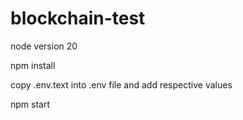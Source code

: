 # blockchain-test

node version 20

npm install

copy .env.text into .env file and add respective values

npm start


